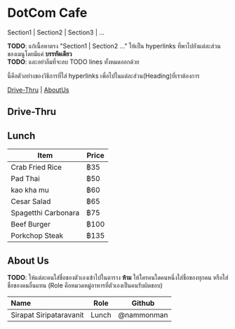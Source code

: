 # DotCom Cafe

Section1 | Section2 | Section3 | ...
 
**TODO**: แก้เนื้อหาตรง "Section1 | Section2 ..." ให้เป็น hyperlinks ที่พาไปยังแต่ละส่วนของเมนูโดยมีแค่ **บรรทัดเดียว**   
**TODO**: และอย่าลืมที่จะลบ TODO lines ทั้งหมดออกด้วย  

นี้คือตัวอย่างของวิธีการที่ใส่ hyperlinks เพื่อไปในแต่ละส่วน(Heading)ที่เราต้องการ  

[Drive-Thru](#Drive-Thru) | [AboutUs](#About-us)

## Drive-Thru
 
## Lunch 
| Item | Price |
|------|-------|
| Crab Fried Rice | ฿35 |
| Pad Thai | ฿50 |
| kao kha mu | ฿60 |
| Cesar Salad | ฿65 |
| Spagetthi Carbonara | ฿75 |
| Beef Burger | ฿100 |
| Porkchop Steak | ฿135 |
## About Us
  
**TODO**: ให้แต่ละคนใส่ชื่อของตัวเองเข้าไปในตาราง **ห้าม** ให้ใครคนใดคนหนึ่งใส่ชื่อของทุกคน หรือใส่ชื่อของคนอื่นแทน (Role คือหมวดหมู่อาหารที่ตัวเองเป็นคนรับผิดชอบ)

| Name      | Role      | Github          |
|:----------|-----------|-----------------|
| Sirapat Siripataravanit | Lunch | @nammonman |

